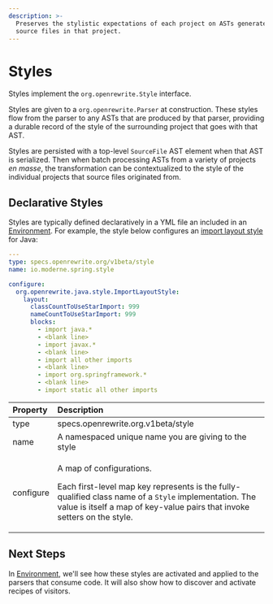 ```yaml
---
description: >-
  Preserves the stylistic expectations of each project on ASTs generated from
  source files in that project.
---
```


# Styles

Styles implement the `org.openrewrite.Style` interface.

Styles are given to a `org.openrewrite.Parser` at construction. These styles flow from the parser to any ASTs that are produced by that parser, providing a durable record of the style of the surrounding project that goes with that AST.

Styles are persisted with a top-level `SourceFile` AST element when that AST is serialized. Then when batch processing ASTs from a variety of projects _en masse_, the transformation can be contextualized to the style of the individual projects that source files originated from.

## Declarative Styles

Styles are typically defined declaratively in a YML file an included in an [Environment](). For example, the style below configures an [import layout style]() for Java:

```yaml
---
type: specs.openrewrite.org/v1beta/style
name: io.moderne.spring.style

configure:
  org.openrewrite.java.style.ImportLayoutStyle:
    layout:
      classCountToUseStarImport: 999
      nameCountToUseStarImport: 999
      blocks:
        - import java.*
        - <blank line>
        - import javax.*
        - <blank line>
        - import all other imports
        - <blank line>
        - import org.springframework.*
        - <blank line>
        - import static all other imports
```

<table>
  <thead>
    <tr>
      <th style="text-align:left">Property</th>
      <th style="text-align:left">Description</th>
    </tr>
  </thead>
  <tbody>
    <tr>
      <td style="text-align:left">type</td>
      <td style="text-align:left">specs.openrewrite.org.v1beta/style</td>
    </tr>
    <tr>
      <td style="text-align:left">name</td>
      <td style="text-align:left">A namespaced unique name you are giving to the style</td>
    </tr>
    <tr>
      <td style="text-align:left">configure</td>
      <td style="text-align:left">
        <p>A map of configurations.</p>
        <p>Each first-level map key represents is the fully-qualified class name
          of a <code>Style</code> implementation. The value is itself a map of key-value
          pairs that invoke setters on the style.</p>
      </td>
    </tr>
  </tbody>
</table>

## Next Steps

In [Environment](), we'll see how these styles are activated and applied to the parsers that consume code. It will also show how to discover and activate recipes of visitors.

